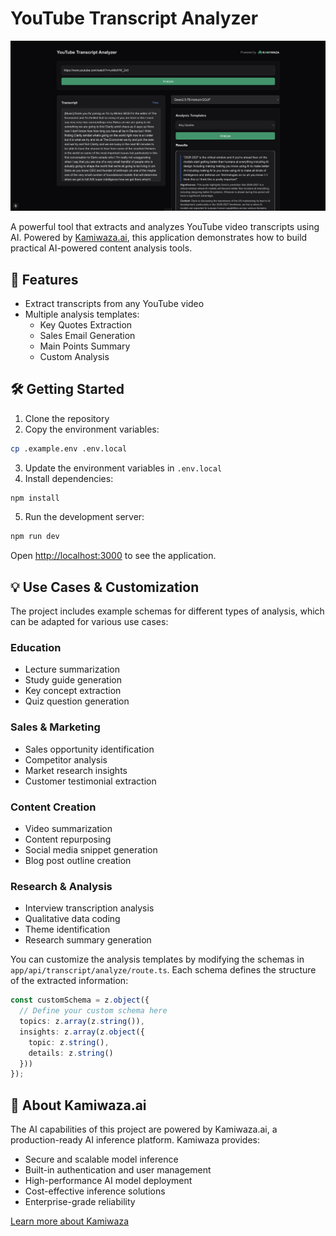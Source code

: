 # YouTube Transcript Analyzer

![YouTube Transcript Analyzer Screenshot](public/screenshot.png)

A powerful tool that extracts and analyzes YouTube video transcripts using AI. Powered by [Kamiwaza.ai](https://kamiwaza.ai), this application demonstrates how to build practical AI-powered content analysis tools.

## 🚀 Features

- Extract transcripts from any YouTube video
- Multiple analysis templates:
  - Key Quotes Extraction
  - Sales Email Generation
  - Main Points Summary
  - Custom Analysis

## 🛠 Getting Started

1. Clone the repository
2. Copy the environment variables:
```bash
cp .example.env .env.local
```
3. Update the environment variables in `.env.local`
4. Install dependencies:
```bash
npm install
```
5. Run the development server:
```bash
npm run dev
```

Open [http://localhost:3000](http://localhost:3000) to see the application.

## 💡 Use Cases & Customization

The project includes example schemas for different types of analysis, which can be adapted for various use cases:

### Education
- Lecture summarization
- Study guide generation
- Key concept extraction
- Quiz question generation

### Sales & Marketing
- Sales opportunity identification
- Competitor analysis
- Market research insights
- Customer testimonial extraction

### Content Creation
- Video summarization
- Content repurposing
- Social media snippet generation
- Blog post outline creation

### Research & Analysis
- Interview transcription analysis
- Qualitative data coding
- Theme identification
- Research summary generation

You can customize the analysis templates by modifying the schemas in `app/api/transcript/analyze/route.ts`. Each schema defines the structure of the extracted information:

```typescript
const customSchema = z.object({
  // Define your custom schema here
  topics: z.array(z.string()),
  insights: z.array(z.object({
    topic: z.string(),
    details: z.string()
  }))
});
```

## 🤖 About Kamiwaza.ai

The AI capabilities of this project are powered by Kamiwaza.ai, a production-ready AI inference platform. Kamiwaza provides:

- Secure and scalable model inference
- Built-in authentication and user management
- High-performance AI model deployment
- Cost-effective inference solutions
- Enterprise-grade reliability

[Learn more about Kamiwaza](https://kamiwaza.ai)

